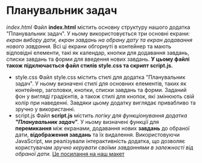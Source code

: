 # Планувальник задач
*index.html*
Файл **index.html** містить основну структуру нашого додатка "Планувальник задач". У ньому використовується три основні екрани: *екран вибору дати, екран завдань на обрану дату та екран додавання нового завдання.* Всі ці екрани обгорнуті в контейнер та мають відповідні елементи, такі як календар, кнопки для додавання завдань, списки завдань та форми для введення нових завдань. **У цьому файлі також підключається файл стилів style.css та скрипт script.js.**
* style.css
Файл style.css містить стилі для додатка "Планувальник задач". У ньому визначені стилі для основних елементів, таких як контейнер, заголовки, кнопки, списки завдань та форми. Заданий фон у вигляді градієнтів, а також стилі для кнопок, які змінюють свій колір при наведенні. Завдяки цьому додатку виглядає привабливо та зручно у використанні.
* script.js
Файл **script.js** містить _логіку для функціонування додатка **"Планувальник задач"**._ У ньому визначені функції для **перемикання** між екранами, додавання нових **завдань** до обраної дати, **відображення завдань** та їх видалення. Використовуючи JavaScript, ми реалізували інтерактивність додатка, що дозволяє користувачам _зручно керувати своїми завданнями в залежності від обраної дати._
[Це посилання на наш макет](https://www.figma.com/design/omw8uLxm7ZdzkfwYPjcJCg/%D0%BF%D0%BB%D0%B0%D0%BD%D1%83%D0%B2%D0%B0%D0%BB%D1%8C%D0%BD%D0%B8%D0%BA?node-id=0-1&t=SguI0jPkwVnrwyYf-1)
